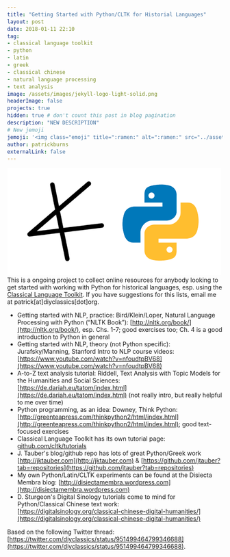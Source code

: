 ```yaml
---
title: "Getting Started with Python/CLTK for Historial Languages"
layout: post
date: 2018-01-11 22:10
tag:
- classical language toolkit
- python
- latin
- greek
- classical chinese
- natural language processing
- text analysis
image: /assets/images/jekyll-logo-light-solid.png
headerImage: false
projects: true
hidden: true # don't count this post in blog pagination
description: "NEW DESCRIPTION"
# New jemoji
jemoji: '<img class="emoji" title=":ramen:" alt=":ramen:" src="../assets/images/paper-icon.png" height="20" width="20" align="absmiddle">'
author: patrickburns
externalLink: false
---
```

![Screenshot](../assets/images/cltk-python.png)  
This is a ongoing project to collect online resources for anybody looking to get started with working with Python for historical languages, esp. using the [Classical Language Toolkit](cltk.org). If you have suggestions for this lists, email me at patrick[at]diyclassics[dot]org.

- Getting started with NLP, practice: Bird/Klein/Loper, Natural Language Processing with Python (“NLTK Book”): [http://nltk.org/book/](http://nltk.org/book/), esp. Chs. 1-7; good exercises too; Ch. 4 is a good introduction to Python in general 
- Getting started with NLP, theory (not Python specific): Jurafsky/Manning, Stanford Intro to NLP course videos: [https://www.youtube.com/watch?v=nfoudtpBV68](https://www.youtube.com/watch?v=nfoudtpBV68)
- A-to-Z text analysis tutorial: Riddell, Text Analysis with Topic Models for the Humanities and Social Sciences: [https://de.dariah.eu/tatom/index.html](https://de.dariah.eu/tatom/index.html) (not really intro, but really helpful to me over time) 
- Python programming, as an idea: Downey, Think Python: [http://greenteapress.com/thinkpython2/html/index.html](http://greenteapress.com/thinkpython2/html/index.html); good text-focused exercises
- Classical Language Toolkit has its own tutorial page: [github.com/cltk/tutorials](http://github.com/cltk/tutorials) 
- J. Tauber's blog/github repo has lots of great Python/Greek work [http://jktauber.com](http://jktauber.com) & [https://github.com/jtauber?tab=repositories](https://github.com/jtauber?tab=repositories)
- My own Python/Latin/CLTK experiments can be found at the Disiecta Membra blog: [http://disiectamembra.wordpress.com](http://disiectamembra.wordpress.com)
- D. Sturgeon's Digital Sinology tutorials come to mind for Python/Classical Chinese text work: [https://digitalsinology.org/classical-chinese-digital-humanities/](https://digitalsinology.org/classical-chinese-digital-humanities/)

Based on the following Twitter thread: [https://twitter.com/diyclassics/status/951499464799346688](https://twitter.com/diyclassics/status/951499464799346688).